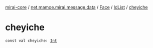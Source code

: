 [mirai-core](../../../index.md) / [net.mamoe.mirai.message.data](../../index.md) / [Face](../index.md) / [IdList](index.md) / [cheyiche](./cheyiche.md)

# cheyiche

`const val cheyiche: `[`Int`](https://kotlinlang.org/api/latest/jvm/stdlib/kotlin/-int/index.html)